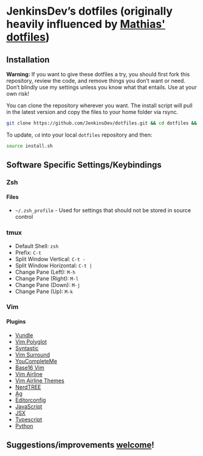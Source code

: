 # JenkinsDev’s dotfiles (originally heavily influenced by [Mathias' dotfiles](https://github.com/mathiasbynens/dotfiles))

## Installation

**Warning:** If you want to give these dotfiles a try, you should first fork this repository, review the code, and remove things you don’t want or need. Don’t blindly use my settings unless you know what that entails. Use at your own risk!

You can clone the repository wherever you want. The install script will pull in the latest version and copy the files to your home folder via rsync.

```bash
git clone https://github.com/JenkinsDev/dotfiles.git && cd dotfiles && source install.sh
```

To update, `cd` into your local `dotfiles` repository and then:

```bash
source install.sh
```

## Software Specific Settings/Keybindings

### Zsh

#### Files

* `~/.zsh_profile` - Used for settings that should not be stored in source control

### tmux

* Default Shell: `zsh`
* Prefix: `C-t`
* Split Window Vertical: `C-t -`
* Split Window Horizontal: `C-t |`
* Change Pane (Left): `M-h`
* Change Pane (Right): `M-l`
* Change Pane (Down): `M-j`
* Change Pane (Up): `M-k`

### Vim

#### Plugins
* [Vundle](https://github.com/VundleVim/Vundle.vim)
* [Vim Polyglot](https://github.com/sheerun/vim-polyglot)
* [Syntastic](https://github.com/vim-syntastic/syntastic)
* [Vim Surround](https://github.com/tpope/vim-surround)
* [YouCompleteMe](https://github.com/Valloric/YouCompleteMe)
* [Base16 Vim](https://github.com/chriskempson/base16-vim)
* [Vim Airline](https://github.com/vim-airline/vim-airline)
* [Vim Airline Themes](https://github.com/vim-airline/vim-airline-themes)
* [NerdTREE](https://github.com/scrooloose/nerdtree)
* [Ag](https://github.com/rking/ag.vim)
* [Editorconfig](https://github.com/editorconfig/editorconfig-vim)
* [JavaScript](https://github.com/pangloss/vim-javascript)
* [JSX](https://github.com/mxw/vim-jsx)
* [Typescript](https://github.com/leafgarland/typescript-vim)
* [Python](https://github.com/python-mode/python-mode)


## Suggestions/improvements [welcome](https://github.com/JenkinsDev/dotfiles/issues)!

